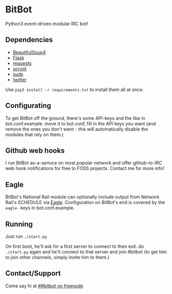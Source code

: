 # BitBot
Python3 event-driven modular IRC bot!

## Dependencies
* [BeautifulSoup4](https://pypi.python.org/pypi/beautifulsoup4)
* [Flask](https://pypi.org/project/Flask/)
* [requests](https://pypi.org/project/requests/)
* [scrypt](https://pypi.python.org/pypi/scrypt)
* [suds](https://pypi.python.org/pypi/suds-jurko)
* [twitter](https://pypi.python.org/pypi/twitter)

Use `pip3 install -r requirements.txt` to install them all at once.

## Configurating
To get BitBot off the ground, there's some API-keys and the like in bot.conf.example. move it to bot.conf, fill in the API keys you want (and remove the ones you don't want - this will automatically disable the modules that rely on them.)

## Github web hooks
I run BitBot as-a-serivce on most popular network and offer github-to-IRC web hook notifications for free to FOSS projects. Contact me for more info!

## Eagle
BitBot's National Rail module can optionally include output from Network Rail's SCHEDULE via [Eagle](https://github.com/EvelynSubarrow/Eagle). Configuration on BitBot's end is covered by the `eagle-` keys in bot.conf.example.

## Running
Just run `./start.py`

On first boot, he'll ask for a first server to connect to then exit. do `./start.py` again and he'll connect to that server and join #bitbot (to get him to join other channels, simply invite him to them.)

## Contact/Support
Come say hi at [##bitbot on freenode](https://webchat.freenode.net/?channels=##bitbot)
